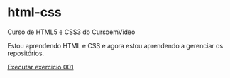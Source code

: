 # html-css
 Curso de HTML5 e CSS3 do CursoemVideo

Estou aprendendo HTML e CSS e agora estou aprendendo a gerenciar os repositórios.

<a href="exercicios/ex001/index.html">Executar exercicio 001</a>
